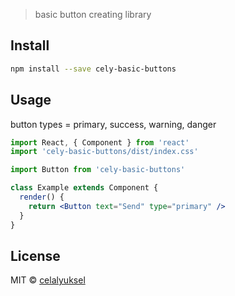 > basic button creating library

## Install

```bash
npm install --save cely-basic-buttons
```

## Usage

button types = primary, success, warning, danger

```jsx
import React, { Component } from 'react'
import 'cely-basic-buttons/dist/index.css'

import Button from 'cely-basic-buttons'

class Example extends Component {
  render() {
    return <Button text="Send" type="primary" />
  }
}
```

## License

MIT © [celalyuksel](https://github.com/celalyuksel)
